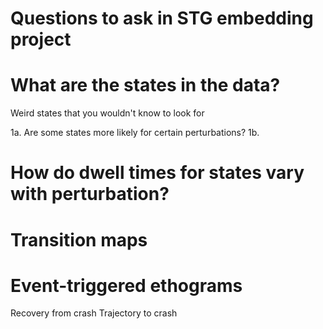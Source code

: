 # Questions to ask in STG embedding project

# What are the states in the data? 

Weird states that you wouldn't know to look for 


1a. Are some states more likely for certain perturbations? 
1b. 


# How do dwell times for states vary with perturbation? 


# Transition maps




# Event-triggered ethograms 

Recovery from crash
Trajectory to crash